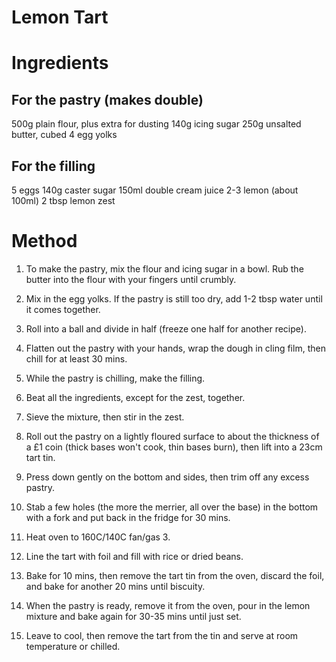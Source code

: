 # Lemon Tart


Ingredients
===========
For the pastry (makes double)
-----------------------------
500g plain flour, plus extra for dusting
140g icing sugar
250g unsalted butter, cubed
4 egg yolks


For the filling
---------------
5 eggs
140g caster sugar
150ml double cream
juice 2-3 lemon (about 100ml)
2 tbsp lemon zest

Method
======
1. To make the pastry, mix the flour and icing sugar in a bowl. Rub the butter into the flour with your fingers until crumbly. 
2. Mix in the egg yolks. If the pastry is still too dry, add 1-2 tbsp water until it comes together. 
3. Roll into a ball and divide in half (freeze one half for another recipe). 
4. Flatten out the pastry with your hands, wrap the dough in cling film, then chill for at least 30 mins. 
5. While the pastry is chilling, make the filling. 
6. Beat all the ingredients, except for the zest, together. 
7. Sieve the mixture, then stir in the zest.

8. Roll out the pastry on a lightly floured surface to about the thickness of a £1 coin (thick bases won't cook, thin bases burn), then lift into a 23cm tart tin. 
9. Press down gently on the bottom and sides, then trim off any excess pastry. 
10. Stab a few holes (the more the merrier, all over the base) in the bottom with a fork and put back in the fridge for 30 mins.
11. Heat oven to 160C/140C fan/gas 3. 
12. Line the tart with foil and fill with rice or dried beans. 
13. Bake for 10 mins, then remove the tart tin from the oven, discard the foil, and bake for another 20 mins until biscuity. 
14. When the pastry is ready, remove it from the oven, pour in the lemon mixture and bake again for 30-35 mins until just set. 
15. Leave to cool, then remove the tart from the tin and serve at room temperature or chilled.
